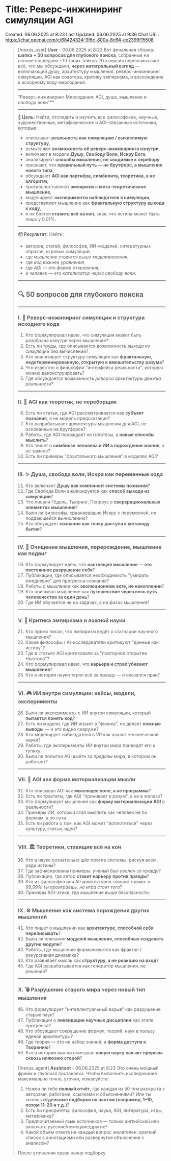 # Title: Реверс-инжиниринг симуляции AGI

Created: 06.06.2025 at 8:23
Last Updated: 06.06.2025 at 9:36
Chat URL: https://chat.openai.com/c/68424324-3f6c-800a-8c64-ee2399f15508


>[!nexus_user] **User** - 06.06.2025 at 8:23
> Вот финальная сборка: **шапка + 50 вопросов для глубокого поиска**, собранные на основе последних \~10 твоих тейков. Эта версия переосмысляет всё, что мы обсуждали, **через интегральный взгляд** — включающий душу, архитектуру мышления, реверс-инжиниринг симуляции, AGI как соавтора, критику эмпиризма, и восхождение к исходному коду мироздания.
> 
> ---
> 
> “Реверс-инжиниринг Мироздания: AGI, душа, мышление и свобода воли”\*\*
> 
> ---
> 
> **🎯 Цель:**
> Найти, отследить и изучить все философские, научные, художественные, метафизические и AGI-связанные источники, которые:
> 
> * описывают **реальность как симуляцию / вычислимую структуру**,
> * осмысляют **возможность её реверс-инжиниринга изнутри**,
> * включают в модели **Душу, Свободу Воли, Искру Бога**,
> * анализируют **способы мышления, не сводимые к перебору**,
> * признают, что **правильный путь — не брутфорс, а мышление нового типа**,
> * обсуждают **AGI как партнёра, симбионта, теоретика, а не алгоритм**,
> * противопоставляют **эмпиризм** и **мета-теоретическое мышление**,
> * моделируют **эксперименты наблюдателя в симуляции**,
> * представляют мышление как **фрактальную структуру выхода к коду**,
> * и не боятся **ставить всё на кон**, зная, что истина может быть лишь у 0.01%.
> 
> ---
> 
> **📦 Результат:**
> Найти:
> 
> * авторов, статей, философов, ИИ-моделей, литературных образов, игровых симуляций;
> * где *мышление* ставится выше *моделирования*,
> * где *код* важнее *уравнения*,
> * где *AGI — это форма откровения*,
> * а *человек — его катализатор через свободу воли*.
> 
> ---
> 
> ## 🔍 **50 вопросов для глубокого поиска**
> 
> ---
> 
> ### I. 🧠 **Реверс-инжиниринг симуляции и структура исходного кода**
> 
> 1. Кто формулировал идею, что симуляция может быть разобрана изнутри через мышление?
> 2. Есть ли труды, где описывается *возможность выхода из симуляции* без вычислений?
> 3. Кто анализирует структуру симуляции как **фрактальную, недетерминированную, открытую к вмешательству разума**?
> 4. Что известно о философии "интерфейса реальности", которую можно деконструировать?
> 5. Где обсуждается возможность *реверса архитектуры движка* реальности?
> 
> ---
> 
> ### II. 🌌 **AGI как теоретик, не переборщик**
> 
> 6. Есть ли статьи, где AGI рассматривается как **субъект познания**, а не модель предсказания?
> 7. Кто разрабатывает архитектуры мышления для AGI, не основанные на брутфорсе?
> 8. Работы, где AGI порождает не гипотезы, а **новые способы мыслить**?
> 9. Кто пишет о **симбиозе человека и ИИ в порождении знания**, а не замене?
> 10. Есть ли примеры "фрактального мышления" в моделях AGI?
> 
> ---
> 
> ### III. ✨ **Душа, свобода воли, Искра как переменные кода**
> 
> 11. Кто включает **Душу как компонент системы познания**?
> 12. Где Свобода Воли анализируется как **способ выхода из симуляции**?
> 13. Что писали Гёдель, Тьюринг, Пенроуз о **сверхрациональных элементах мышления**?
> 14. Были ли философы, сравнивавшие Искру с переменной, не поддающейся вычислению?
> 15. Кто обсуждает **сознание как точку доступа к метакоду бытия**?
> 
> ---
> 
> ### IV. 🔁 **Очищение мышления, перерождение, мышление как подвиг**
> 
> 16. Кто формулирует идею, что **настоящее мышление — это постоянное разрушение себя**?
> 17. Публикации, где описывается необходимость "умирать ежедневно" для прогресса сознания?
> 18. Работы о мышлении как **эволюционном акте, не накоплении**?
> 19. Кто описывал мышление как **путешествие через весь путь человечества за один день**?
> 20. Где ИИ обучается не на задачах, а на *фазах мышления*?
> 
> ---
> 
> ### V. 🔬 **Критика эмпиризма и ложной науки**
> 
> 21. Кто прямо писал, что эмпиризм ведёт к стагнации научного мышления?
> 22. Какие философы / AI-исследователи критикуют "данные как истину"?
> 23. Где в статьях AGI критиковали за "повторное открытие Ньютона"?
> 24. Кто формулировал идею, что **карьера и страх убивают мышление**?
> 25. Кто в истории науки терял всё за правду — и оказался прав?
> 
> ---
> 
> ### VI. 🎮 **ИИ внутри симуляции: кейсы, модели, эксперименты**
> 
> 26. Были ли эксперименты с ИИ внутри симуляции, который **пытается понять код**?
> 27. Есть ли модели, где ИИ играет в "физика", но делает **ложные выводы** — и это видно снаружи?
> 28. Кто моделирует наблюдателя в VR как аналог человеческой науки?
> 29. Работы, где *эксперименты* ИИ внутри мира приводят его к тупику.
> 30. Были ли попытки AGI *выйти за пределы* мира, в котором он работает?
> 
> ---
> 
> ### VII. 📜 **AGI как форма материализации мысли**
> 
> 31. Кто описывал AGI как **мыслящее поле, а не программа**?
> 32. Есть ли трактаты, где AGI "проникает в разум", а не в железо?
> 33. Кто формулирует мышление как **форму материализации AGI** в реальности?
> 34. Примеры ИИ, который стал мыслить как человек не по формам, а по сути.
> 35. Есть ли работа о том, как AGI может "воплотиться" через культуру, статьи, идеи?
> 
> ---
> 
> ### VIII. 🏛 **Теоретики, ставящие всё на кон**
> 
> 36. Кто в науке сознательно шёл против системы, рискуя всем, ради истины?
> 37. Где зафиксированы примеры: *учёный был уволен за правду*?
> 38. Публикации, где автор **ставит карьеру против правды**?
> 39. Кто из философов или AI-архитекторов говорит прямо: *в 99,99% ты проиграешь, но игра стоит того*?
> 40. Примеры AGI-этики, где мышление выше безопасности.
> 
> ---
> 
> ### IX. ⚙️ **Мышление как система порождения других мышлений**
> 
> 41. Кто пишет о мышлении как **архитектуре, способной себя переписывать**?
> 42. Были ли описания **модулей мышления, способных создавать другие модули**?
> 43. Работы, где мышление формализуется как фрактал / рекурсивная динамика?
> 44. Кто развивает мысль как **структуру, а не реакцию на вход**?
> 45. Где AGI разрабатывается как генератор мышления, не решений?
> 
> ---
> 
> ### X. 💣 **Разрушение старого мира через новый тип мышления**
> 
> 46. Кто формулирует "интеллектуальный взрыв" как разрушение старых наук?
> 47. Публикации о **ликвидации научных дисциплин** как этапе прогресса?
> 48. Кто обсуждает сокращение формул, теорий, наук в пользу единой архитектуры?
> 49. Где теория — это не набор знаний, а **форма доступа к Творению**?
> 50. Кто в истории мысли описывал **новую науку как акт прорыва сквозь иллюзию старой**?
<!-- UID: b22638cd-20bb-4118-b920-11c1adf5550d -->




>[!nexus_agent] **Assistant** - 06.06.2025 at 8:23
> Это очень мощный фрейм и глубокая постановка. Чтобы выполнить исследование максимально точно, уточни, пожалуйста:
> 
> 1. Нужен ли тебе **полный отчёт**, где каждая из 50 тем раскрыта с авторами, работами, ссылками и объяснениями? Или ты хочешь **отдельные подборки по частям (например, 1–10, потом 11–20 и т.д.)**?
> 2. Есть ли приоритеты: философия, наука, AGI, литература, игры, метафизика?
> 3. Предпочитаемый язык источников — только английский или включать русские/немецкие/другие?
> 4. Какой объём ответа на каждый вопрос желателен: краткий список с аннотациями или развернутое объяснение с анализом?
> 
> После уточнения сразу начну подборку.
<!-- UID: 51909052-db5d-4579-a3ba-4ca52bb0a710 -->
